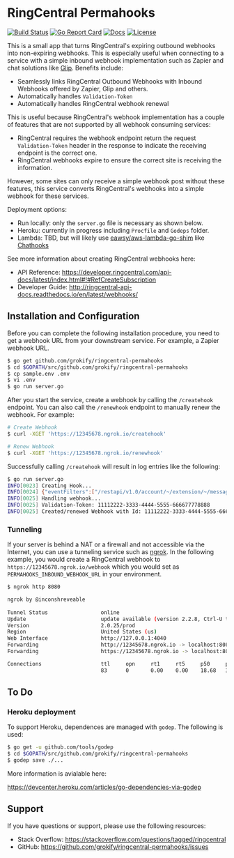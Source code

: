 # RingCentral Permahooks

[![Build Status][build-status-svg]][build-status-link]
[![Go Report Card][goreport-svg]][goreport-link]
[![Docs][docs-godoc-svg]][docs-godoc-link]
[![License][license-svg]][license-link]

This is a small app that turns RingCentral's expiring outbound webhooks into non-expiring webhooks. This is especially useful when connecting to a service with a simple inbound webhook implementation such as Zapier and chat solutions like [Glip](https://glip.com). Benefits include:

* Seamlessly links RingCentral Outbound Webhooks with Inbound Webhooks offered by Zapier, Glip and others.
* Automatically handles `Validation-Token`
* Automatically handles RingCentral webhook renewal

This is useful because RingCentral's webhook implementation has a couple of features that are not supported by all webhook consuming services:

* RingCentral requires the webhook endpoint return the request `Validation-Token` header in the response to indicate the receiving endpoint is the correct one.
* RingCentral webhooks expire to ensure the correct site is receiving the information.

However, some sites can only receive a simple webhook post without these features, this service converts RingCentral's webhooks into a simple webhook for these services.

Deployment options:

* Run locally: only the `server.go` file is necessary as shown below.
* Heroku: currently in progress including `Procfile` and `Godeps` folder.
* Lambda: TBD, but will likely use [eawsy/aws-lambda-go-shim](https://github.com/eawsy/aws-lambda-go-shim) like [Chathooks](https://github.com/grokify/chathooks)

See more information about creating RingCentral webhooks here:

* API Reference: https://developer.ringcentral.com/api-docs/latest/index.html#!#RefCreateSubscription
* Developer Guide: http://ringcentral-api-docs.readthedocs.io/en/latest/webhooks/

## Installation and Configuration

Before you can complete the following installation procedure, you need to get a webhook URL from your downstream service. For example, a Zapier webhook URL.

```bash
$ go get github.com/grokify/ringcentral-permahooks
$ cd $GOPATH/src/github.com/grokify/ringcentral-permahooks
$ cp sample.env .env
$ vi .env
$ go run server.go
```

After you start the service, create a webhook by calling the `/createhook` endpoint. You can also call the `/renewhook` endpoint to manually renew the webhook. For example:

```bash
# Create Webhook
$ curl -XGET 'https://12345678.ngrok.io/createhook'

# Renew Webhook
$ curl -XGET 'https://12345678.ngrok.io/renewhook'
```

Successfully calling `/createhook` will result in log entries like the following:

```bash
$ go run server.go 
INFO[0023] Creating Hook...                             
INFO[0024] {"eventFilters":["/restapi/v1.0/account/~/extension/~/message-store/instant?type=SMS","/restapi/v1.0/subscription/~?threshold=86400\u0026interval=3600"],"deliveryMode":{"transportType":"WebHook","address":"https://12345678.ngrok.io/webhook"},"expiresIn":604800} 
INFO[0025] Handling webhook...                          
INFO[0025] Validation-Token: 11112222-3333-4444-5555-666677778888 
INFO[0025] Created/renewed Webhook with Id: 11112222-3333-4444-5555-666677778888
```

### Tunneling

If your server is behind a NAT or a firewall and not accessible via the Internet, you can use a tunneling service such as [ngrok](https://ngrok.com/). In the following example, you would create a RingCentral webhook to `https://12345678.ngrok.io/webhook` which you would set as `PERMAHOOKS_INBOUND_WEBHOOK_URL` in your environment.

```bash
$ ngrok http 8080

ngrok by @inconshreveable                                                                             (Ctrl+C to quit)
                                                                                                                      
Tunnel Status                 online                                         
Update                        update available (version 2.2.8, Ctrl-U to update)
Version                       2.0.25/prod                              
Region                        United States (us)                            
Web Interface                 http://127.0.0.1:4040                            
Forwarding                    http://12345678.ngrok.io -> localhost:8080       
Forwarding                    https://12345678.ngrok.io -> localhost:8080

Connections                   ttl     opn     rt1     rt5     p50     p90
                              83      0       0.00    0.00    18.68   301.08
```

## To Do

### Heroku deployment

To support Heroku, dependences are managed with `godep`. The following is used:

```bash
$ go get -u github.com/tools/godep
$ cd $GOPATH/src/github.com/grokify/ringcentral-permahooks
$ godep save ./...
```

More information is avialable here:

https://devcenter.heroku.com/articles/go-dependencies-via-godep

## Support

If you have questions or support, please use the following resources:

* Stack Overflow: https://stackoverflow.com/questions/tagged/ringcentral
* GitHub: https://github.com/grokify/ringcentral-permahooks/issues

 [build-status-svg]: https://api.travis-ci.org/grokify/ringcentral-permahooks.svg?branch=master
 [build-status-link]: https://travis-ci.org/grokify/ringcentral-permahooks
 [goreport-svg]: https://goreportcard.com/badge/github.com/grokify/ringcentral-permahooks
 [goreport-link]: https://goreportcard.com/report/github.com/grokify/ringcentral-permahooks
 [docs-godoc-svg]: https://img.shields.io/badge/docs-godoc-blue.svg
 [docs-godoc-link]: https://godoc.org/github.com/grokify/ringcentral-permahooks
 [license-svg]: https://img.shields.io/badge/license-MIT-blue.svg
 [license-link]: https://github.com/grokify/ringcentral-permahooks/blob/master/LICENSE.md
